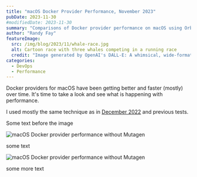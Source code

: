 ```yaml
---
title: "macOS Docker Provider Performance, November 2023"
pubDate: 2023-11-30
#modifiedDate: 2023-11-30
summary: "Comparisons of Docker provider performance on macOS using OrbStack, Docker Desktop, and Colima"
author: "Randy Fay"
featureImage:
  src: /img/blog/2023/11/whale-race.jpg
  alt: Cartoon race with three whales competing in a running race
  credit: "Image generated by OpenAI's DALL-E: A whimsical, wide-format scene depicting three whales, each uniquely designed and humorously wearing athletic gear, competing in a running race."
categories:
  - DevOps
  - Performance
---
```


Docker providers for macOS have been getting better and faster (mostly) over time. It's time to take a look and see what is happening with performance.

I used mostly the same technique as in [December 2022](/blog/ddev-docker-desktop-and-colima-benchmarking-updated-dec-2022/) and previous tests.

Some text before the image

![macOS Docker provider performance without Mutagen](/img/blog/2023/11/d10_web_install_no_mutagen.svg)

some text

![macOS Docker provider performance without Mutagen](/img/blog/2023/11/d10_web_install_mutagen.svg)

some more text
